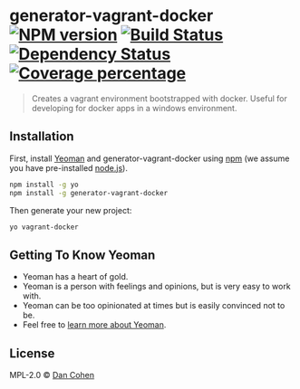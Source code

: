 # generator-vagrant-docker [![NPM version][npm-image]][npm-url] [![Build Status][travis-image]][travis-url] [![Dependency Status][daviddm-image]][daviddm-url] [![Coverage percentage][coveralls-image]][coveralls-url]
> Creates a vagrant environment bootstrapped with docker. Useful for developing for docker apps in a windows environment.

## Installation

First, install [Yeoman](http://yeoman.io) and generator-vagrant-docker using [npm](https://www.npmjs.com/) (we assume you have pre-installed [node.js](https://nodejs.org/)).

```bash
npm install -g yo
npm install -g generator-vagrant-docker
```

Then generate your new project:

```bash
yo vagrant-docker
```

## Getting To Know Yeoman

 * Yeoman has a heart of gold.
 * Yeoman is a person with feelings and opinions, but is very easy to work with.
 * Yeoman can be too opinionated at times but is easily convinced not to be.
 * Feel free to [learn more about Yeoman](http://yeoman.io/).

## License

MPL-2.0 © [Dan Cohen](www.dancohen.io)


[npm-image]: https://badge.fury.io/js/generator-vagrant-docker.svg
[npm-url]: https://npmjs.org/package/generator-vagrant-docker
[travis-image]: https://travis-ci.org/danie1cohen/generator-vagrant-docker.svg?branch=master
[travis-url]: https://travis-ci.org/danie1cohen/generator-vagrant-docker
[daviddm-image]: https://david-dm.org/danie1cohen/generator-vagrant-docker.svg?theme=shields.io
[daviddm-url]: https://david-dm.org/danie1cohen/generator-vagrant-docker
[coveralls-image]: https://coveralls.io/repos/danie1cohen/generator-vagrant-docker/badge.svg
[coveralls-url]: https://coveralls.io/r/danie1cohen/generator-vagrant-docker
